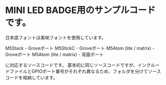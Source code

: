 # MINI LED BADGE用のサンプルコードです。

日本語フォントは美咲フォントを使用しています。

M5Stack - Groveポート
M5StickC - Groveポート
M5Atom (lite / matrix) - Groveポート
M5Atom (lite / matrix) - 背面ポート

に対応するソースコードです。
基本的に同じソースコードですが、インクルードファイルとGPIOポート番号がそれぞれ異なるため、フォルダを分けてソースコードを格納しています。

